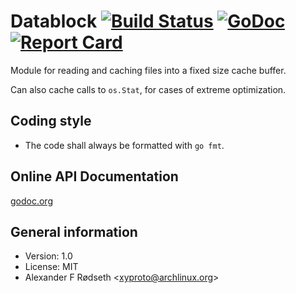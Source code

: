# Datablock [![Build Status](https://travis-ci.org/xyproto/datablock.svg?branch=master)](https://travis-ci.org/xyproto/datablock) [![GoDoc](https://godoc.org/github.com/xyproto/datablock?status.svg)](http://godoc.org/github.com/xyproto/datablock) [![Report Card](https://img.shields.io/badge/go_report-A+-brightgreen.svg?style=flat)](http://goreportcard.com/report/xyproto/datablock)

Module for reading and caching files into a fixed size cache buffer.

Can also cache calls to `os.Stat`, for cases of extreme optimization.

Coding style
------------

* The code shall always be formatted with `go fmt`.

Online API Documentation
------------------------

[godoc.org](http://godoc.org/github.com/xyproto/datablock)

General information
-------------------

* Version: 1.0
* License: MIT
* Alexander F Rødseth &lt;xyproto@archlinux.org&gt;
